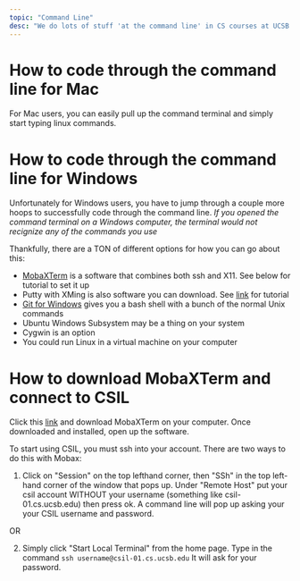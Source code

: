 ```yaml
---
topic: "Command Line"
desc: "We do lots of stuff 'at the command line' in CS courses at UCSB... "
---
```


# How to code through the command line for Mac

For Mac users, you can easily pull up the command terminal and simply start typing linux commands.

# How to code through the command line for Windows

Unfortunately for Windows users, you have to jump through a couple more hoops to successfully code through the command line.
*If you opened the command terminal on a Windows computer, the terminal would not recignize any of the commands you use*

Thankfully, there are a TON of different options for how you can go about this:


* [MobaXTerm](https://mobaxterm.mobatek.net/) is a software that combines both ssh and X11. See below for tutorial to set it up
* Putty with XMing is also software you can download. See [link](https://foo.cs.ucsb.edu/56wiki/index.php/CSIL_Access:Windows) for tutorial 
* [Git for Windows](https://git-scm.com/) gives you a bash shell with a bunch of the normal Unix commands
* Ubuntu Windows Subsystem may be a thing on your system
* Cygwin is an option
* You could run Linux in a virtual machine on your computer

# How to download MobaXTerm and connect to CSIL

Click this [link](https://mobaxterm.mobatek.net/download-home-edition.html) and download MobaXTerm on your computer.
Once downloaded and installed, open up the software.

To start using CSIL, you must ssh into your account. There are two ways to do this with Mobax:


1. Click on "Session" on the top lefthand corner, then "SSh" in the top left-hand corner of the window that pops up. Under "Remote Host" put your csil account WITHOUT your username (something like csil-01.cs.ucsb.edu) then press ok. A command line will pop up asking your your CSIL username and password.

OR

2. Simply click "Start Local Terminal" from the home page. Type in the command `ssh username@csil-01.cs.ucsb.edu` It will ask for your password.




